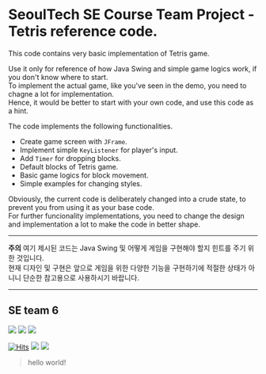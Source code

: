# SeoulTech SE Course Team Project - Tetris reference code.

This code contains very basic implementation of Tetris game.   

Use it only for reference of how Java Swing and simple game logics work, if you don't know where to start.   
To implement the actual game, like you've seen in the demo, you need to chagne a lot for implementation.  
Hence, it would be better to start with your own code, and use this code as a hint. 

The code implements the following functionalities.  

- Create game screen with ```JFrame```.
- Implement simple ```KeyListener``` for player's input.
- Add ```Timer``` for dropping blocks.
- Default blocks of Tetris game.
- Basic game logics for block movement.
- Simple examples for changing styles.

Obviously, the current code is deliberately changed into a crude state, to prevent you from using it as your base code.   
For further funcionality implementations, you need to change the design and implementation a lot to make the code in better shape.  

--------------

**주의**
여기 제시된 코드는 Java Swing 및 어떻게 게임을 구현해야 할지 힌트를 주기 위한 것입니다.  
현재 디자인 및 구현은 앞으로 게임을 위한 다양한 기능을 구현하기에 적절한 상태가 아니니 단순한 참고용으로 사용하시기 바랍니다.  


---
## SE team 6
<img src="https://img.shields.io/github/issues-pr/HiGeuni/SE_Project_Tetris_Swing"/>
<img src="https://img.shields.io/github/issues/HiGeuni/SE_Project_Tetris_Swing"/>
<img src="https://img.shields.io/github/contributors/HiGeuni/SE_Project_Tetris_Swing"/>
<br/>

[![Hits](https://hits.seeyoufarm.com/api/count/incr/badge.svg?url=https%3A%2F%2Fgithub.com%2Fgjhttps%3A%2F%2Fgithub.com%2FHiGeuni%2FSE_Project_Tetris_Swingbae1212%2Fhit-counter&count_bg=%2379C83D&title_bg=%23555555&icon=&icon_color=%23E7E7E7&title=hits&edge_flat=false)](https://hits.seeyoufarm.com)
<img src="https://img.shields.io/github/license/HiGeuni/SE_Project_Tetris_Swing"/>
<img src="https://img.shields.io/github/v/release/HiGeuni/SE_Project_Tetris_Swing"/>
> hello world!